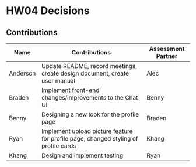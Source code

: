 # HW04 Decisions

## Contributions

| Name | Contributions | Assessment Partner |
| -----|---------------|-------------------|
| Anderson | Update README, record meetings, create design document, create user manual | Alec |
| Braden | Implement front-end changes/improvements to the Chat UI | Benny |
| Benny | Designing a new look for the profile page | Braden |
| Ryan | Implement upload picture feature for profile page, changed styling of profile cards | Khang |
| Khang | Design and implement testing | Ryan |
